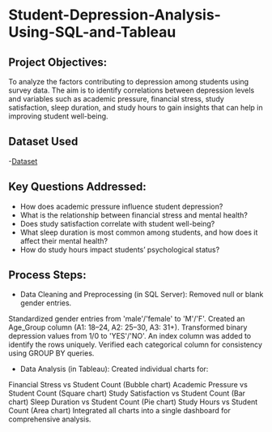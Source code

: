 # Student-Depression-Analysis-Using-SQL-and-Tableau

## Project Objectives:
To analyze the factors contributing to depression among students using survey data. The aim is to identify correlations between depression levels and variables such as academic pressure, financial stress, study satisfaction, sleep duration, and study hours to gain insights that can help in improving student well-being.

## Dataset Used
-<a href="https://github.com/KirankumarB17/Student-Depression-Analysis-Using-SQL-and-Tableau/blob/main/Depression%20Student%20Dataset.csv">Dataset</a>

## Key Questions Addressed:
- How does academic pressure influence student depression?
- What is the relationship between financial stress and mental health?
- Does study satisfaction correlate with student well-being?
- What sleep duration is most common among students, and how does it affect their mental health?
- How do study hours impact students’ psychological status?

## Process Steps:
- Data Cleaning and Preprocessing (in SQL Server):
Removed null or blank gender entries.

Standardized gender entries from 'male'/'female' to 'M'/'F'.
Created an Age_Group column (A1: 18–24, A2: 25–30, A3: 31+).
Transformed binary depression values from 1/0 to 'YES'/'NO'.
An index column was added to identify the rows uniquely.
Verified each categorical column for consistency using GROUP BY queries.

- Data Analysis (in Tableau):
Created individual charts for:

Financial Stress vs Student Count (Bubble chart)
Academic Pressure vs Student Count (Square chart)
Study Satisfaction vs Student Count (Bar chart)
Sleep Duration vs Student Count (Pie chart)
Study Hours vs Student Count (Area chart)
Integrated all charts into a single dashboard for comprehensive analysis.
